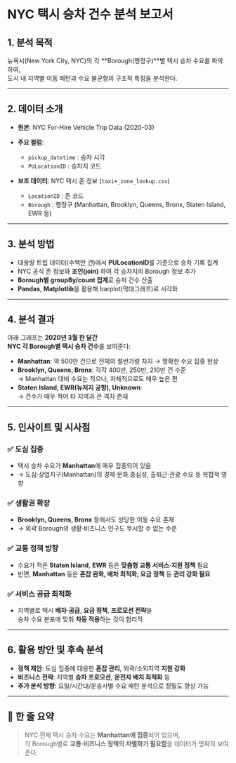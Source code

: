 # NYC 택시 승차 건수 분석 보고서

## 1. 분석 목적  
뉴욕시(New York City, NYC)의 각 **Borough(행정구)**별 택시 승차 수요를 파악하여,  
도시 내 지역별 이동 패턴과 수요 불균형의 구조적 특징을 분석한다.

---

## 2. 데이터 소개

- **원본**: NYC For-Hire Vehicle Trip Data (2020-03)

- **주요 컬럼**:  
  - `pickup_datetime` : 승차 시각  
  - `PULocationID` : 승차지 코드

- **보조 데이터**: NYC 택시 존 정보 (`taxi+_zone_lookup.csv`)  
  - `LocationID` : 존 코드  
  - `Borough` : 행정구 (Manhattan, Brooklyn, Queens, Bronx, Staten Island, EWR 등)

---

## 3. 분석 방법

- 대용량 트립 데이터(수백만 건)에서 **PULocationID**를 기준으로 승차 기록 집계  
- NYC 공식 존 정보와 **조인(join)** 하여 각 승차지의 Borough 정보 추가  
- **Borough별 groupBy/count 집계**로 승차 건수 산출  
- **Pandas**, **Matplotlib**을 활용해 barplot(막대그래프)로 시각화

---

## 4. 분석 결과

아래 그래프는 **2020년 3월 한 달간**  
**NYC 각 Borough별 택시 승차 건수**를 보여준다:

- **Manhattan**: 약 500만 건으로 전체의 절반가량 차지 → 명확한 수요 집중 현상  
- **Brooklyn, Queens, Bronx**: 각각 400만, 250만, 210만 건 수준  
  → Manhattan 대비 수요는 적으나, 자체적으로도 매우 높은 편  
- **Staten Island, EWR(뉴저지 공항), Unknown**:  
  → 건수가 매우 적어 타 지역과 큰 격차 존재

---

## 5. 인사이트 및 시사점

### ✅ 도심 집중  
- 택시 승차 수요가 **Manhattan**에 매우 집중되어 있음  
- → 도심·상업지구(Manhattan)의 경제·문화 중심성, 출퇴근·관광 수요 등 복합적 영향

### ✅ 생활권 확장  
- **Brooklyn, Queens, Bronx** 등에서도 상당한 이동 수요 존재  
- → 외곽 Borough의 생활·비즈니스 인구도 무시할 수 없는 수준

### ✅ 교통 정책 방향  
- 수요가 적은 **Staten Island**, **EWR** 등은 **맞춤형 교통 서비스·지원 정책** 필요  
- 반면, **Manhattan** 등은 **혼잡 완화, 배차 최적화, 요금 정책** 등 **관리 강화 필요**

### ✅ 서비스 공급 최적화  
- 지역별로 택시 **배차·공급**, **요금 정책**, **프로모션 전략**을  
  승차 수요 분포에 맞춰 **차등 적용**하는 것이 합리적

---

## 6. 활용 방안 및 후속 분석

- **정책 제안**: 도심 집중에 대응한 **혼잡 관리**, 외곽/소외지역 **지원 강화**  
- **비즈니스 전략**: 지역별 **승차 프로모션**, **운전자 배치 최적화** 등  
- **추가 분석 방향**: 요일/시간대/운송사별 수요 패턴 분석으로 정밀도 향상 가능

---

## 📌 한 줄 요약

> NYC 전체 택시 승차 수요는 **Manhattan에 집중**되어 있으며,  
> 각 Borough별로 **교통·비즈니스 정책의 차별화가 필요함**을 데이터가 명확히 보여준다.
